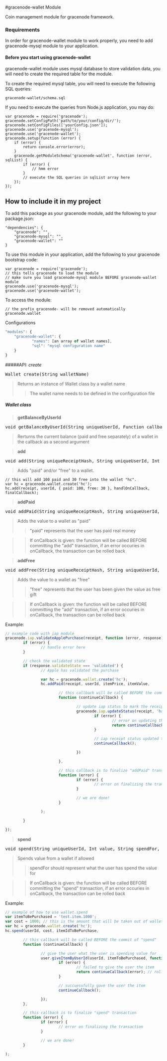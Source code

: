 #gracenode-wallet Module

Coin management module for gracenode framework.


### Requirements

In order for gracenode-wallet module to work properly, you need to add gracenode-mysql module to your application.

#### Before you start using gracenode-wallet

gracenode-wallet module uses mysql database to store validation data, you will need to create the required table for the module.

To create the required mysql table, you will need to execute the following SQL queries:

`gracenode-wallet/schema.sql`

If you need to execute the queries from Node.js application, you may do:

```
var gracenode = require('gracenode');
gracenode.setConfigPath('path/to/your/config/dir/');
gracenode.setConfigFiles(['yourConfig.json']);
gracenode.use('gracenode-mysql');
gracenode.use('gracenode-wallet');
gracenode.setup(function (error) {
	if (error) {
		return console.error(error);
	}
	gracenode.getModuleSchema('gracenode-wallet', function (error, sqlList) {
		if (error) {
			// hmm error
		}
		// execute the SQL queries in sqlList array here
	});
});
```

## How to include it in my project

To add this package as your gracenode module, add the following to your package.json:

```
"dependencies": {
	"gracenode": "",
	"gracenode-mysql": "",
	"gracenode-wallet": ""
}
```

To use this module in your application, add the following to your gracenode bootstrap code:

```
var gracenode = require('gracenode');
// this tells gracenode to load the module
// make sure you load gracenode-mysql module BEFORE gracenode-wallet module
gracenode.use('gracenode-mysql');
gracenode.use('gracenode-wallet');
```

To access the module:

```
// the prefix gracenode- will be removed automatically
gracenode.wallet
```

Configurations
```javascript
"modules": {
	"gracenode-wallet": {
        	"names": [an array of wallet names],
        	"sql": "mysql configuration name"
	}
}
```

#####API: *create*

<pre>
Wallet create(String walletName)
</pre>
> Returns an instance of Wallet class by a wallet name
>> The wallet name needs to be defined in the configuration file

##### Wallet class

> **getBalanceByUserId**
<pre>
void getBalanceByUserId(String uniqueUserId, Function callback)
</pre>
> Rerturns the current balance (paid and free separately) of a wallet in the callback as a second argument

> **add**
<pre>
void add(String uniqueReceiptHash, String uniqueUserId, Int price, Object values, Function onCallback<optional>, Function callback)
</pre>
> Adds "paid" and/or "free" to a wallet.
```
// this will add 100 paid and 30 free into the wallet "hc".
var hc = gracenode.wallet.create('hc');
hc.add(receipt, userId, { paid: 100, free: 30 }, handlOnCallback, finalCallback);
```

> **addPaid**
<pre>
void addPaid(String uniqueReceiptHash, String uniqueUserId, Int price, Int value, Function onCallback<optional>, Function callback)
</pre>
> Adds the value to a wallet as "paid"
>> "paid" represents that the user has paid real money

>> If onCallback is given: the function will be called BEFORE committing the "add" transaction, if an error occuries in onCallback, the transaction can be rolled back

> **addFree**
<pre>
void addFree(String uniqueReceiptHash, String uniqueUserId, Int value, Function onCallback<optional>, Function callback)
</pre>
> Adds the value to a wallet as "free"
>> "free" represents that the user has been given the value as free gift

>> If onCallback is given: the function will be called BEFORE committing the "add" transaction, if an error occuries in onCallback, the transaction can be rolled back

Example:
```javascript
// example code with iap module
gracenode.iap.validateApplePurchase(receipt, function (error, response) {
        if (error) {
                // handle error here
        }

        // check the validated state
        if (response.validateState === 'validated') {
                // Apple has validated the purchase

                var hc = gracenode.wallet.create('hc');
                hc.addPaid(receipt, userId, itemPrice, itemValue,

                        // this callback will be called BEFORE the commit of "addPaid"
                        function (continueCallback) {

                                // update iap status to mark the receipt as "handled"
                                gracenode.iap.updateStatus(receipt, 'handled', function (error) {
                                        if (error) {
                                                // error on updating the status to "handled"
                                                return continueCallback(error); // this will make "addPaid" to auto-rollback
                                        }

                                        // iap receipt status updated to "handled" now commit
                                        continueCallback();

                                })

                        },

                        // this callback is to finalize "addPaid" transaction
                        function (error) {
                                if (error) {
                                        // error on finalizing the transaction
                                }

                                // we are done!
                        }

                );

        }

});
```

> **spend**
<pre>
void spend(String uniqueUserId, Int value, String spendFor, Function onCallback, Function callback)
</pre>
> Spends value from a wallet if allowed
>> spendFor should represent what the user has spend the value for

>> If onCallback is given: the function will be called BEFORE committing the "spend" transaction, if an error occuries in onCallback, the transaction can be rolled back

Example:
```javascript
// example of how to use wallet.spend
var itemToBePurchased = 'test.item.1000';
var cost = 1000; // this is the amount that will be taken out of wallet 'hc'
var hc = gracenode.wallet.create('hc');
hc.spend(userId, cost, itemIdToBePurchase,

        // this callback will be called BEFORE the commit of "spend"
        function (continueCallback) {

                // give the user what the user is spending value for
                user.giveItemByUserId(userId, itemToBePurchased, function (error) {
                        if (error) {
                                // failed to give the user the item
                                return continueCallback(error); // rollback
                        }

                        // succuessfully gave the user the item
                        continueCallback();

                });
        },

        // this callback is to finalize "spend" transaction
        function (error) {
                if (error) {
                        // error on finalizing the transaction
                }

                // we are done!
        }

);

```

